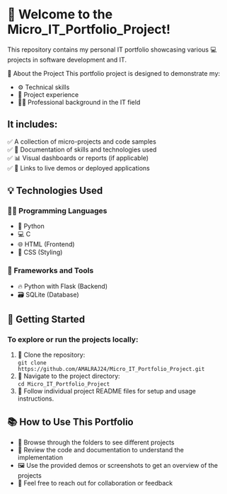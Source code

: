 # 👋 Welcome to the Micro_IT_Portfolio_Project!
This repository contains my personal IT portfolio showcasing various 💻 projects in software development and IT.

📌 About the Project
  This portfolio project is designed to demonstrate my:

- ⚙️ Technical skills
- 📂 Project experience
- 👨‍💼 Professional background in the IT field



## It includes:

✅ A collection of micro-projects and code samples  
✅ 📄 Documentation of skills and technologies used  
✅ 📊 Visual dashboards or reports (if applicable)  
✅ 🔗 Links to live demos or deployed applications 



## 💡 Technologies Used

### 👨‍💻 Programming Languages
- 🐍 Python
- 💻 C
- 🌐 HTML (Frontend)
- 🎨 CSS (Styling)

### 🧰 Frameworks and Tools
- 🔥 Python with Flask (Backend)
- 🗃️ SQLite (Database)



## 🚀 Getting Started
### To explore or run the projects locally:

1. 🧬 Clone the repository:  
   ``` git clone https://github.com/AMALRAJ24/Micro_IT_Portfolio_Project.git  ```
2. 📂 Navigate to the project directory:  
   ``` cd Micro_IT_Portfolio_Project ```
3. 📘 Follow individual project README files for setup and usage instructions.

## 📚 How to Use This Portfolio
- 📁 Browse through the folders to see different projects
- 👀 Review the code and documentation to understand the implementation
- 🖼️ Use the provided demos or screenshots to get an overview of the projects
- 🤝 Feel free to reach out for collaboration or feedback
